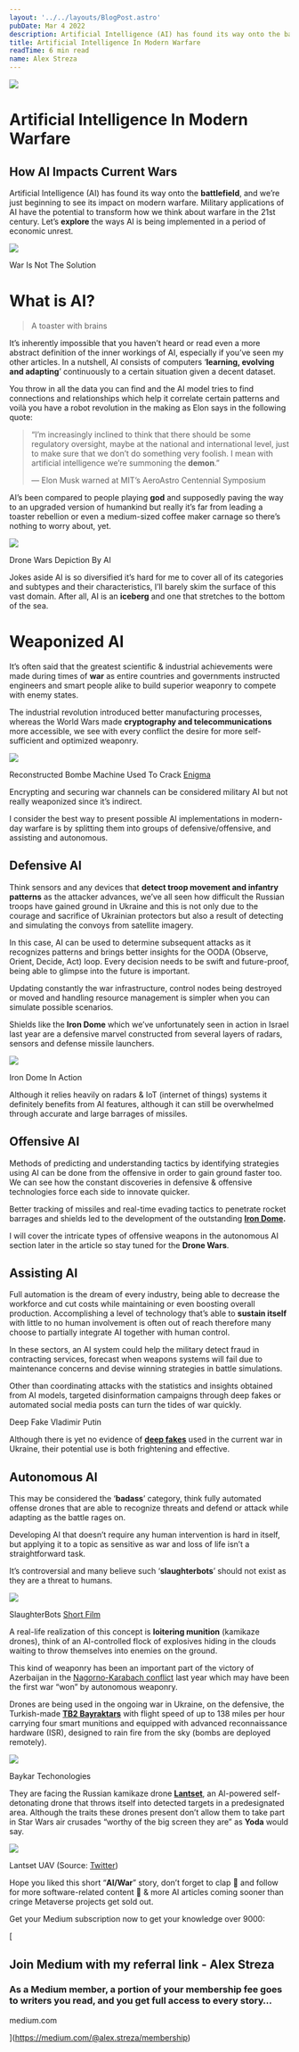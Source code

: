 ```yaml
---
layout: '../../layouts/BlogPost.astro'
pubDate: Mar 4 2022
description: Artificial Intelligence (AI) has found its way onto the battlefield, and we’re just beginning to see its impact on modern warfare. Military applications of AI have the potential to transform how we…
title: Artificial Intelligence In Modern Warfare
readTime: 6 min read
name: Alex Streza
---
```


![](https://miro.medium.com/max/1400/1*IMog-6PSYQCGiww8rykTcA.png)

# Artificial Intelligence In Modern Warfare

## How AI Impacts Current Wars

Artificial Intelligence (AI) has found its way onto the **battlefield**, and we’re just beginning to see its impact on modern warfare. Military applications of AI have the potential to transform how we think about warfare in the 21st century. Let’s **explore** the ways AI is being implemented in a period of economic unrest.

![](https://miro.medium.com/max/1000/0*EHsWXswaWm0hIOSH.jpg)

War Is Not The Solution

# What is AI?

> A toaster with brains

It’s inherently impossible that you haven’t heard or read even a more abstract definition of the inner workings of AI, especially if you’ve seen my other articles. In a nutshell, AI consists of computers ‘**learning, evolving and adapting**’ continuously to a certain situation given a decent dataset.

You throw in all the data you can find and the AI model tries to find connections and relationships which help it correlate certain patterns and voilà you have a robot revolution in the making as Elon says in the following quote:

> “I’m increasingly inclined to think that there should be some regulatory oversight, maybe at the national and international level, just to make sure that we don’t do something very foolish. I mean with artificial intelligence we’re summoning the **demon**.”
>
> — Elon Musk warned at MIT’s AeroAstro Centennial Symposium

AI’s been compared to people playing **god** and supposedly paving the way to an upgraded version of humankind but really it’s far from leading a toaster rebellion or even a medium-sized coffee maker carnage so there’s nothing to worry about, yet.

![](https://miro.medium.com/max/1400/1*ULLiUaKUbmo7MJ_iOQ6wNQ.png)

Drone Wars Depiction By AI

Jokes aside AI is so diversified it’s hard for me to cover all of its categories and subtypes and their characteristics, I’ll barely skim the surface of this vast domain. After all, AI is an **iceberg** and one that stretches to the bottom of the sea.

# Weaponized AI

It’s often said that the greatest scientific & industrial achievements were made during times of **war** as entire countries and governments instructed engineers and smart people alike to build superior weaponry to compete with enemy states.

The industrial revolution introduced better manufacturing processes, whereas the World Wars made **cryptography and telecommunications** more accessible, we see with every conflict the desire for more self-sufficient and optimized weaponry.

![](https://miro.medium.com/max/1400/0*E3i04nY-95kOd-nA.jpg)

Reconstructed Bombe Machine Used To Crack [Enigma](https://brilliant.org/wiki/enigma-machine/)

Encrypting and securing war channels can be considered military AI but not really weaponized since it’s indirect.

I consider the best way to present possible AI implementations in modern-day warfare is by splitting them into groups of defensive/offensive, and assisting and autonomous.

## Defensive AI

Think sensors and any devices that **detect troop movement and infantry patterns** as the attacker advances, we’ve all seen how difficult the Russian troops have gained ground in Ukraine and this is not only due to the courage and sacrifice of Ukrainian protectors but also a result of detecting and simulating the convoys from satellite imagery.

In this case, AI can be used to determine subsequent attacks as it recognizes patterns and brings better insights for the OODA (Observe, Orient, Decide, Act) loop. Every decision needs to be swift and future-proof, being able to glimpse into the future is important.

Updating constantly the war infrastructure, control nodes being destroyed or moved and handling resource management is simpler when you can simulate possible scenarios.

Shields like the **Iron Dome** which we’ve unfortunately seen in action in Israel last year are a defensive marvel constructed from several layers of radars, sensors and defense missile launchers.

![](https://miro.medium.com/max/1400/0*wOePCPxpipDMmxmn.jpg)

Iron Dome In Action

Although it relies heavily on radars & IoT (internet of things) systems it definitely benefits from AI features, although it can still be overwhelmed through accurate and large barrages of missiles.

## Offensive AI

Methods of predicting and understanding tactics by identifying strategies using AI can be done from the offensive in order to gain ground faster too. We can see how the constant discoveries in defensive & offensive technologies force each side to innovate quicker.

Better tracking of missiles and real-time evading tactics to penetrate rocket barrages and shields led to the development of the outstanding [**Iron Dome**](https://www.bbc.com/news/world-middle-east-20385306)**.**

I will cover the intricate types of offensive weapons in the autonomous AI section later in the article so stay tuned for the **Drone Wars**.

## Assisting AI

Full automation is the dream of every industry, being able to decrease the workforce and cut costs while maintaining or even boosting overall production. Accomplishing a level of technology that’s able to **sustain itself** with little to no human involvement is often out of reach therefore many choose to partially integrate AI together with human control.

In these sectors, an AI system could help the military detect fraud in contracting services, forecast when weapons systems will fail due to maintenance concerns and devise winning strategies in battle simulations.

Other than coordinating attacks with the statistics and insights obtained from AI models, targeted disinformation campaigns through deep fakes or automated social media posts can turn the tides of war quickly.

Deep Fake Vladimir Putin

Although there is yet no evidence of [**deep fakes**](https://medium.com/@alex.streza/i-deep-faked-myself-in-every-meeting-for-a-whole-week-23901deed017) used in the current war in Ukraine, their potential use is both frightening and effective.

## Autonomous AI

This may be considered the ‘**badass**’ category, think fully automated offense drones that are able to recognize threats and defend or attack while adapting as the battle rages on.

Developing AI that doesn’t require any human intervention is hard in itself, but applying it to a topic as sensitive as war and loss of life isn’t a straightforward task.

It’s controversial and many believe such ‘**slaughterbots**’ should not exist as they are a threat to humans.

![](https://miro.medium.com/max/1400/0*t4fhWUcdmqbljp0f.jpg)

SlaughterBots [Short Film](https://www.youtube.com/watch?v=9fa9lVwHHqg)

A real-life realization of this concept is **loitering munition** (kamikaze drones), think of an AI-controlled flock of explosives hiding in the clouds waiting to throw themselves into enemies on the ground.

This kind of weaponry has been an important part of the victory of Azerbaijan in the [Nagorno-Karabach conflict](https://www.crisisgroup.org/content/nagorno-karabakh-conflict-visual-explainer) last year which may have been the first war “won” by autonomous weaponry.

Drones are being used in the ongoing war in Ukraine, on the defensive, the Turkish-made [**TB2 Bayraktars**](https://www.baykartech.com/en/uav/bayraktar-tb2/) with flight speed of up to 138 miles per hour carrying four smart munitions and equipped with advanced reconnaissance hardware (ISR), designed to rain fire from the sky (bombs are deployed remotely).

![](https://miro.medium.com/max/1400/1*As2An91pZMadZ2ewD43LNg.png)

Baykar Techonologies

They are facing the Russian kamikaze drone [**Lantset**](https://www.realcleardefense.com/articles/2021/05/06/russian_uav_technology_and_loitering_munitions_775980.html), an AI-powered self-detonating drone that throws itself into detected targets in a predesignated area. Although the traits these drones present don’t allow them to take part in Star Wars air crusades “worthy of the big screen they are” as **Yoda** would say.

![](https://miro.medium.com/max/1400/0*gABKf29u6fPlX6z5)

Lantset UAV (Source: [Twitter](https://twitter.com/RALee85/status/1143253201434664961/photo/3))

Hope you liked this short “**AI/War**” story, don’t forget to clap 👏 and follow for more software-related content 🚀 & more AI articles coming sooner than cringe Metaverse projects get sold out.

Get your Medium subscription now to get your knowledge over 9000:

[

## Join Medium with my referral link - Alex Streza

### As a Medium member, a portion of your membership fee goes to writers you read, and you get full access to every story…

medium.com

](https://medium.com/@alex.streza/membership)
